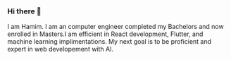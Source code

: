 ### Hi there 👋

I am Hamim. I am an computer engineer completed my Bachelors and now enrolled in Masters.I am efficient in React development, Flutter, and machine learning implimentations. My next goal is to be proficient and expert in web developement with AI.



